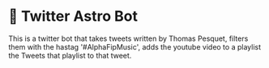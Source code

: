 # :robot: Twitter Astro Bot

This is a twitter bot that takes tweets written by Thomas Pesquet, filters them with the hastag '#AlphaFipMusic', adds the youtube video to a playlist the Tweets that playlist to that tweet.